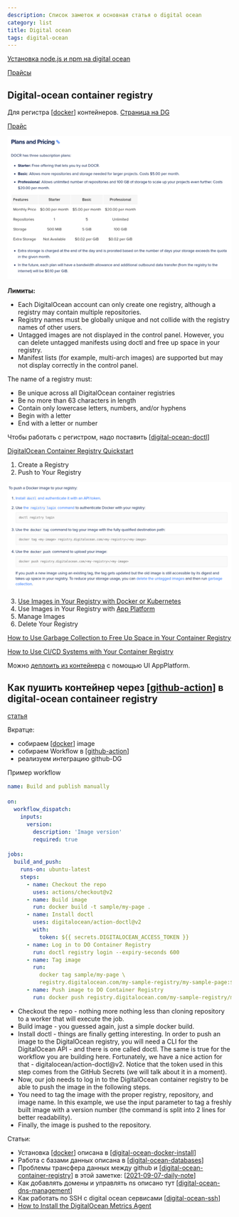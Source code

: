 ```yaml
---
description: Список заметок и основная статья о digital ocean
category: list
title: Digital ocean
tags: digital-ocean
---
```

[Установка node.js и npm на digital ocean](https://www.digitalocean.com/community/tutorials/how-to-install-node-js-on-ubuntu-20-04-ru)

[Прайсы](https://www.digitalocean.com/pricing)

## Digital-ocean container registry

Для регистра [[docker]] контейнеров. [Страница на DG](https://www.digitalocean.com/products/container-registry/)

[Прайс](https://docs.digitalocean.com/products/container-registry/#plans-and-pricing)

![Digital-ocean container registry](../attachments/2021-08-18-21-53-08.png)

**Лимиты:**

- Each DigitalOcean account can only create one registry, although a registry may contain multiple repositories.
- Registry names must be globally unique and not collide with the registry names of other users.
- Untagged images are not displayed in the control panel. However, you can delete untagged manifests using doctl and free up space in your registry.
- Manifest lists (for example, multi-arch images) are supported but may not display correctly in the control panel.

The name of a registry must:

- Be unique across all DigitalOcean container registries
- Be no more than 63 characters in length
- Contain only lowercase letters, numbers, and/or hyphens
- Begin with a letter
- End with a letter or number

Чтобы работать с регистром, надо поставить [[digital-ocean-doctl]]

[DigitalOcean Container Registry Quickstart](https://docs.digitalocean.com/products/container-registry/quickstart/)

 1. Create a Registry
 2. Push to Your Registry

![DigitalOcean Container Registry Quickstart](../attachments/2021-08-18-22-00-11.png)

3. [Use Images in Your Registry with Docker or Kubernetes](https://docs.digitalocean.com/products/container-registry/how-to/use-registry-docker-kubernetes/)
4. Use Images in Your Registry with [App Platform](https://cloud.digitalocean.com/apps)
5. Manage Images
6. Delete Your Registry

[How to Use Garbage Collection to Free Up Space in Your Container Registry](https://docs.digitalocean.com/products/container-registry/how-to/clean-up-container-registry/)

[How to Use CI/CD Systems with Your Container Registry](https://docs.digitalocean.com/products/container-registry/how-to/set-up-ci-cd/)

Можно [деплоить из контейнера](https://docs.digitalocean.com/products/app-platform/how-to/deploy-from-registry/) с помощью UI AppPlatform.

## Как пушить контейнер через [[github-action]] в digital-ocean containeer registry

[статья](https://wttech.blog/blog/2021/how-to-push-docker-image-to-digitalocean-container-registry-using-github-actions/)

Вкратце:

- собираем [[docker]] image
- собираем Workflow в [[github-action]]
- реализуем интеграцию github-DG

Пример workflow

```yml
name: Build and publish manually

on:
  workflow_dispatch:
    inputs:
      version:
        description: 'Image version'
        required: true

jobs:
  build_and_push:
    runs-on: ubuntu-latest
    steps:
      - name: Checkout the repo
        uses: actions/checkout@v2
      - name: Build image
        run: docker build -t sample/my-page .
      - name: Install doctl
        uses: digitalocean/action-doctl@v2
        with:
          token: ${{ secrets.DIGITALOCEAN_ACCESS_TOKEN }}
      - name: Log in to DO Container Registry
        run: doctl registry login --expiry-seconds 600
      - name: Tag image
        run:
          docker tag sample/my-page \
          registry.digitalocean.com/my-sample-registry/my-sample-page:${{github.event.inputs.version }}
      - name: Push image to DO Container Registry
        run: docker push registry.digitalocean.com/my-sample-registry/my-sample-page:${{ github.event.inputs.version }}
```

- Checkout the repo - nothing more nothing less than cloning repository to a worker that will execute the job.
- Build image - you guessed again, just a simple docker build.
- Install doctl - things are finally getting interesting. In order to push an image to the DigitalOcean registry, you will need a CLI for the DigitalOcean API - and there is one called doctl. The same is true for the workflow you are building here. Fortunately, we have a nice action for that - digitalocean/action-doctl@v2. Notice that the token used in this step comes from the GitHub Secrets (we will talk about it in a moment).
- Now, our job needs to log in to the DigitalOcean container registry to be able to push the image in the following steps.
- You need to tag the image with the proper registry, repository, and image name. In this example, we use the input parameter to tag a freshly built image with a version number (the command is split into 2 lines for better readability).
- Finally, the image is pushed to the repository.

Статьи:

- Установка [[docker]] описана в [[digital-ocean-docker-install]]
- Работа с базами данных описана в [[digital-ocean-databases]]
- Проблемы трансфера данных между github и [[digital-ocean-container-registry]] в этой заметке: [[2021-09-07-daily-note]]
- Как добавлять домены и управлять ns описано тут [[digital-ocean-dns-management]]
- Как работать по SSH с digital ocean сервисами [[digital-ocean-ssh]]
- [How to Install the DigitalOcean Metrics Agent](https://docs.digitalocean.com/products/monitoring/how-to/install-agent/)

[//begin]: # "Autogenerated link references for markdown compatibility"
[docker]: docker "Docker"
[digital-ocean-doctl]: ../notes/digital-ocean-doctl "Digital ocean doctl"
[github-action]: ../notes/github-action "Githunb action"
[docker]: docker "Docker"
[github-action]: ../notes/github-action "Githunb action"
[docker]: docker "Docker"
[digital-ocean-docker-install]: ../notes/digital-ocean-docker-install "Digital ocean docker install"
[digital-ocean-databases]: ../notes/digital-ocean-databases "Digital ocean databases"
[digital-ocean-container-registry]: ../notes/digital-ocean-container-registry "Digital ocean container registry"
[2021-09-07-daily-note]: ../posts/2021-09-07-daily-note "Как устроен github packages, подводные камни интеграции с digital ocean и другими сервисами"
[digital-ocean-dns-management]: ../notes/digital-ocean-dns-management "Digital ocean dns management"
[digital-ocean-ssh]: ../notes/digital-ocean-ssh "Digital ocean SSH"
[//end]: # "Autogenerated link references"
[//begin]: # "Autogenerated link references for markdown compatibility"
[docker]: docker "Docker"
[digital-ocean-doctl]: ../notes/digital-ocean-doctl "Digital ocean doctl"
[github-action]: ../notes/github-action "Githunb action"
[docker]: docker "Docker"
[github-action]: ../notes/github-action "Githunb action"
[docker]: docker "Docker"
[digital-ocean-docker-install]: ../notes/digital-ocean-docker-install "Digital ocean docker install"
[digital-ocean-databases]: ../notes/digital-ocean-databases "Digital ocean databases"
[digital-ocean-container-registry]: ../notes/digital-ocean-container-registry "Digital ocean container registry"
[2021-09-07-daily-note]: ../posts/2021-09-07-daily-note "Как устроен github packages, подводные камни интеграции с digital ocean и другими сервисами"
[digital-ocean-dns-management]: ../notes/digital-ocean-dns-management "Digital ocean dns management"
[digital-ocean-ssh]: ../notes/digital-ocean-ssh "Digital ocean SSH"
[//end]: # "Autogenerated link references"